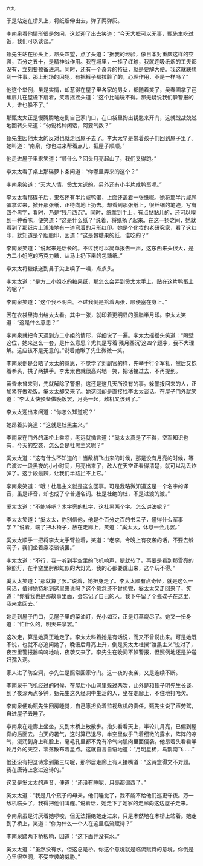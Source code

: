     六九 

   于是站定在桥头上，将纸烟伸出去，弹了两弹灰。

   李南泉看他情形很是悠闲，这就迎了出去笑道：“今天大概可以无事，甄先生吃过饭，我们可以谈谈。”

   甄先生站在桥头上，昂头四望，点了头道：“据我的经验，像日本对重庆这样的空袭，百分之五十，是精神战作用。我在城里，一挂了红球，我就连吸纸烟的工夫都没有，立刻要预备进洞。同时，还有一个奇异的特征，就是要解大便。我这就联想到一件事。那上刑场的囚犯，有把裤子都拉脏了的，心理作用，不是一样吗？”

   他这个举例，虽是实情，却惹得在屋子里各家的男女，都随着笑了，吴春圃拿了芭蕉扇儿在屋檐下扇着，笑着摇摇头道：“这个比喻玩不得。那无疑说我们躲警报的人，谁也躲不了。”

   那甄太太正是慢腾腾地走到自己家门口，在口袋里掏出钥匙来开门，这就战战兢兢地回转头来道：“勿说格种闲话，阿要气数？”

   甄先生因他太太的反对也就走回屋子去了。李太太早是带着孩子们回到屋子里了。她叫道：“南泉，你也进来帮着点儿，把屋子顺顺。”

   他走进屋子里来笑道：“顺什么？回头月亮起山了，我们又得跑。”

   李太太看了桌上那碟萝卜条问道：“你哪里弄来的这个？”

   李南泉笑道：“天大人情，奚太太送的。另外还有小半片咸鸭蛋呢。”

   李太太看那碟子后，果然还有半片咸鸭蛋，上面还盖着一张纸呢。她将那半片咸鸭蛋拿过来，掀开那张纸，正待向地上扔去。却看到那张纸上，很纤细的笔迹，写有四个黑字，看时，乃是“残月西沉”。同时，纸拿到手上，有点黏黏儿的，还可以嗅到一种香味，便笑道：“这是什么纸？”说着，将纸扬了起来。在这一扬之间，她就看到了那纸片上浅浅地有一道弯着的月形红印。她是个化妆的老研究家，看了这红印，就知道是个胭脂印，因道：“这是包糖果的纸，谁吃的？”

   李南泉笑道：“说起来是话长的。不过我可以简单报告一声，这东西来头很大，是方二小姐吃的巧克力糖，从马上扔下来的包糖纸。”

   李太太将糖纸送到鼻子尖上嗅了一嗅，点点头。

   李太太道：“是方二小姐吃的糖果纸，那怎么会弄到奚太太手上，贴在这片鸭蛋上的呢？”

   李南泉笑道：“这个我不明白。不过我倒是拾着两张，顺便塞在身上。”

   因在衣袋里掏出给太太看。其中一张，就印着更明显的胭脂半月印。李太太笑道：“这是什么意思？”

   李南泉就把今天遇到方二小姐的情形，详细说了一遍。李太太摇摇头笑道：“隔壁这位，她来这么一套，是什么意思？尤其是写着‘残月西沉’这四个题字，我不大理解。这应该不是无意的。”说着她瞅了先生微微一笑。

   李南泉倒是会晤了太太的意思，不觉学了刘副官的样，先举手行个军礼，然后又抱着拳头，拱了两拱手。李太太也就很高兴地一笑，把话接过去，不再提到。

   黄昏未曾来到，先就解除了警报，这还是这几天所没有的事。躲警报回来的人，正加紧在做晚饭。奚太太却又来了。她这回却是直接找李太太谈话。在屋子门外就笑道：“李太太快预备做晚饭罢，月亮一起，敌机又该到了。”

   李太太迎出来问道：“你怎么知道呢？”

   她昂着头笑道：“这就是杜黑主义。”

   李南泉在门外的溪桥上乘凉，老远就插言道：“奚太太真是了不得，空军知识也有，今天的空袭，怎么会是杜黑主义呢？”

   奚太太道：“这有什么不知道的！当敌机飞出来的时候，那是没有月亮的时候，等它渡过一段黑夜的小小时间，月亮出来了，敌人在天空正看得清楚，就可以乱丢炸弹了。这手段最辣，让我们半路拦不上它。”

   李南泉笑道：“哦！杜黑主义就是这么回事。可是我略微知道这是一个名字的译音，虽是译音，却也成了个普通名词。杜是杜绝的杜，不是过渡的渡。”

   奚太太道：“不能够吧？木字旁的杜字，这杜黑两个字。怎么讲法呢？”

   李太太笑道：“奚太太，你别信他，他是个百分之百的书呆子，懂得什么军事学？”说着，端了把木椅子，放在走廊上，笑道：“奚太太，休息一会儿罢。”

   奚太太顺手一把将李太太手臂拉着，笑道：“老李，今晚上有夜袭的话，不要去躲洞子，我们坐着乘凉谈谈罢。”

   李太太道：“不行，我一听到半空里的飞机响声，腿就软了。再要是看到那雪亮的探照灯，在半空里射那虹似的大灯光，我的心都要跳出来，这个玩不得。”

   奚太太笑道：“那就算了罢。”说着，她扭身走了。李太太颇有点奇怪，就是这么一句话，值得她特地到这里来说吗？这个意念还不曾想完，奚太太又走回来了，笑道：“你看我也是那故事里面，会忘记了自己的人。我下午留了个瓷碟子在这里，我来拿回去。”

   她走到屋子门口，见屋子里的菜油灯，光小如豆，正是灯草烧尽了。她又一扭身道：“忙什么的，明天来拿罢。”

   这次走，算是她真正地走了。李太太料着她是有话说，而又不曾说出来。可是她既不说，也就不必追问她了。晚饭后月亮上升，倒是奚太太杜撰“渡黑主义”说对了，夜空里警报器呜呜地响，夜袭又来了。李先生在晚间不躲警报，但照例地还是护送妇孺入洞。

   家人进了防空洞，李先生是照常回家守门。这一夜的夜袭，又是连续不断。

   李南泉于飞机经过的时候，在屋后小山洞里躲过两次，此外是和甄子明先生长谈。到了夜深两点多钟，甄先生这久经洞中生活的人，坐在走廊上，不住地打哈欠。

   李南泉便劝甄先生回房睡觉，自己愿担负着监视敌机的责任。甄先生说了声劳驾，自进屋子去睡了。

   李南泉在走廊上坐坐，又到木桥上散散步。抬头看看天上，半轮儿月亮，已偏到屋脊的后面去。白天的暑气，这时算已退尽，半空里似乎飞着细微的露水，阵阵的凉气，浸润到身上和脸上，毫毛孔里都不免有冷气向肌肉里面侵袭。他昂着头看看半轮月外的天空，零落散布着星点。这就自言自语地道：“月明星稀，鸟鹊南飞……”

   他还没有把这诗念到第三句呢，那邻居走廊上有人接嘴道：“这诗念得文不对题。我在唐诗上念过这诗的。”

   这又是奚太太的声音，便道：“还没有睡呢，月亮都偏西了。”

   奚太太道：“我是几个孩子的母亲。他们睡觉了，我不能不给他们巡更守夜。万一敌机临头了，我得把他们叫醒。”说着话，她走下了她家的走廊向这边屋子走来。

   李南泉虽是讨厌着她啰唆，但无法拒绝她走过来，只是木然地在木桥上站着。她走到了桥上，笑道：“你为什么一个人在这里临流赋诗？”

   李南泉踏两下桥板响，因道：“这下面并没有水。”

   奚太太道：“虽然没有水，但这总是桥。你这个意境就是临流赋诗的意境。你倒是心里很空洞，不受空袭的威胁。”

